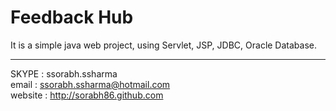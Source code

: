 # Feedback Hub

It is a simple java web project, using Servlet, JSP, JDBC, Oracle Database.

-----
SKYPE : ssorabh.ssharma    
email : ssorabh.ssharma@hotmail.com    
website : http://sorabh86.github.com    